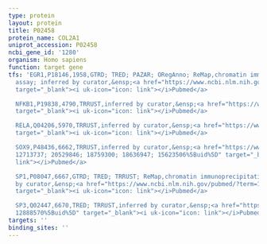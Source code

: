 ```yaml
---
type: protein
layout: protein
title: P02458
protein_name: COL2A1
uniprot_accession: P02458
ncbi_gene_id: '1280'
organism: Homo sapiens
function: target gene
tfs: 'EGR1,P18146,1958,GTRD; TRED; PAZAR; ORegAnno; ReMap,chromatin immunoprecipitation
  assay; inferred by curator,&ensp;<a href="https://www.ncbi.nlm.nih.gov/pubmed/?term=18971253%5Buid%5D"
  target="_blank"><i uk-icon="icon: link"></i>Pubmed</a>

  NFKB1,P19838,4790,TRRUST,inferred by curator,&ensp;<a href="https://www.ncbi.nlm.nih.gov/pubmed/?term=19022820%5Buid%5D"
  target="_blank"><i uk-icon="icon: link"></i>Pubmed</a>

  RELA,Q04206,5970,TRRUST,inferred by curator,&ensp;<a href="https://www.ncbi.nlm.nih.gov/pubmed/?term=19022820%5Buid%5D"
  target="_blank"><i uk-icon="icon: link"></i>Pubmed</a>

  SOX9,P48436,6662,TRRUST,inferred by curator,&ensp;<a href="https://www.ncbi.nlm.nih.gov/pubmed/?term=20039424;
  12713737; 20529846; 18759300; 18636947; 15623506%5Buid%5D" target="_blank"><i uk-icon="icon:
  link"></i>Pubmed</a>

  SP1,P08047,6667,GTRD; TRED; TRRUST; ReMap,chromatin immunoprecipitation assay; inferred
  by curator,&ensp;<a href="https://www.ncbi.nlm.nih.gov/pubmed/?term=18065760; 12888570%5Buid%5D"
  target="_blank"><i uk-icon="icon: link"></i>Pubmed</a>

  SP3,Q02447,6670,TRED; TRRUST,inferred by curator,&ensp;<a href="https://www.ncbi.nlm.nih.gov/pubmed/?term=18065760;
  12888570%5Buid%5D" target="_blank"><i uk-icon="icon: link"></i>Pubmed</a>'
targets: ''
binding_sites: ''
---
```

